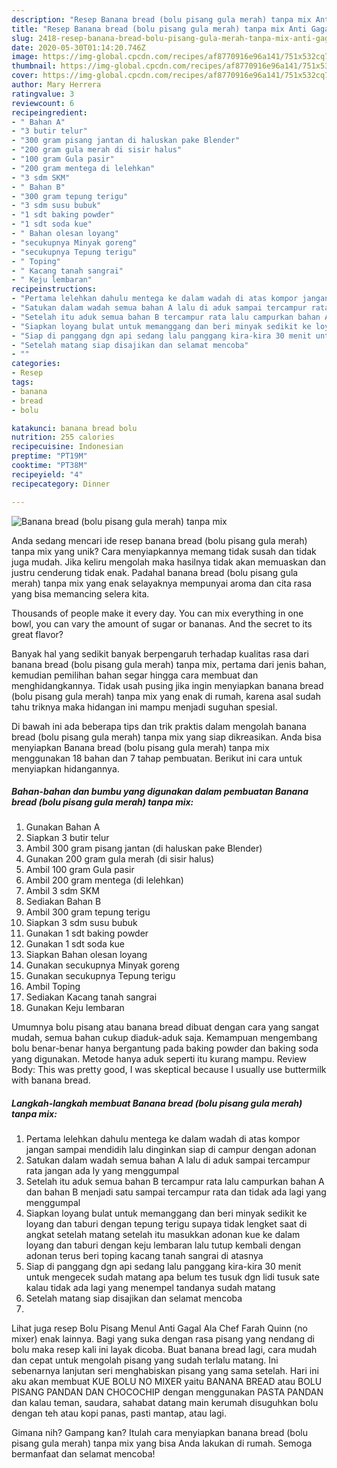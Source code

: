 ```yaml
---
description: "Resep Banana bread (bolu pisang gula merah) tanpa mix Anti Gagal"
title: "Resep Banana bread (bolu pisang gula merah) tanpa mix Anti Gagal"
slug: 2418-resep-banana-bread-bolu-pisang-gula-merah-tanpa-mix-anti-gagal
date: 2020-05-30T01:14:20.746Z
image: https://img-global.cpcdn.com/recipes/af8770916e96a141/751x532cq70/banana-bread-bolu-pisang-gula-merah-tanpa-mix-foto-resep-utama.jpg
thumbnail: https://img-global.cpcdn.com/recipes/af8770916e96a141/751x532cq70/banana-bread-bolu-pisang-gula-merah-tanpa-mix-foto-resep-utama.jpg
cover: https://img-global.cpcdn.com/recipes/af8770916e96a141/751x532cq70/banana-bread-bolu-pisang-gula-merah-tanpa-mix-foto-resep-utama.jpg
author: Mary Herrera
ratingvalue: 3
reviewcount: 6
recipeingredient:
- " Bahan A"
- "3 butir telur"
- "300 gram pisang jantan di haluskan pake Blender"
- "200 gram gula merah di sisir halus"
- "100 gram Gula pasir"
- "200 gram mentega di lelehkan"
- "3 sdm SKM"
- " Bahan B"
- "300 gram tepung terigu"
- "3 sdm susu bubuk"
- "1 sdt baking powder"
- "1 sdt soda kue"
- " Bahan olesan loyang"
- "secukupnya Minyak goreng"
- "secukupnya Tepung terigu"
- " Toping"
- " Kacang tanah sangrai"
- " Keju lembaran"
recipeinstructions:
- "Pertama lelehkan dahulu mentega ke dalam wadah di atas kompor jangan sampai mendidih lalu dinginkan siap di campur dengan adonan"
- "Satukan dalam wadah semua bahan A lalu di aduk sampai tercampur rata jangan ada ly yang menggumpal"
- "Setelah itu aduk semua bahan B tercampur rata lalu campurkan bahan A dan bahan B menjadi satu sampai tercampur rata dan tidak ada lagi yang menggumpal"
- "Siapkan loyang bulat untuk memanggang dan beri minyak sedikit ke loyang dan taburi dengan tepung terigu supaya tidak lengket saat di angkat setelah matang setelah itu masukkan adonan kue ke dalam loyang dan taburi dengan keju lembaran lalu tutup kembali dengan adonan terus beri toping kacang tanah sangrai di atasnya"
- "Siap di panggang dgn api sedang lalu panggang kira-kira 30 menit untuk mengecek sudah matang apa belum tes tusuk dgn lidi tusuk sate kalau tidak ada lagi yang menempel tandanya sudah matang"
- "Setelah matang siap disajikan dan selamat mencoba"
- ""
categories:
- Resep
tags:
- banana
- bread
- bolu

katakunci: banana bread bolu 
nutrition: 255 calories
recipecuisine: Indonesian
preptime: "PT19M"
cooktime: "PT38M"
recipeyield: "4"
recipecategory: Dinner

---
```



![Banana bread (bolu pisang gula merah) tanpa mix](https://img-global.cpcdn.com/recipes/af8770916e96a141/751x532cq70/banana-bread-bolu-pisang-gula-merah-tanpa-mix-foto-resep-utama.jpg)

Anda sedang mencari ide resep banana bread (bolu pisang gula merah) tanpa mix yang unik? Cara menyiapkannya memang tidak susah dan tidak juga mudah. Jika keliru mengolah maka hasilnya tidak akan memuaskan dan justru cenderung tidak enak. Padahal banana bread (bolu pisang gula merah) tanpa mix yang enak selayaknya mempunyai aroma dan cita rasa yang bisa memancing selera kita.

Thousands of people make it every day. You can mix everything in one bowl, you can vary the amount of sugar or bananas. And the secret to its great flavor?

Banyak hal yang sedikit banyak berpengaruh terhadap kualitas rasa dari banana bread (bolu pisang gula merah) tanpa mix, pertama dari jenis bahan, kemudian pemilihan bahan segar hingga cara membuat dan menghidangkannya. Tidak usah pusing jika ingin menyiapkan banana bread (bolu pisang gula merah) tanpa mix yang enak di rumah, karena asal sudah tahu triknya maka hidangan ini mampu menjadi suguhan spesial.


Di bawah ini ada beberapa tips dan trik praktis dalam mengolah banana bread (bolu pisang gula merah) tanpa mix yang siap dikreasikan. Anda bisa menyiapkan Banana bread (bolu pisang gula merah) tanpa mix menggunakan 18 bahan dan 7 tahap pembuatan. Berikut ini cara untuk menyiapkan hidangannya.

<!--inarticleads1-->

##### Bahan-bahan dan bumbu yang digunakan dalam pembuatan Banana bread (bolu pisang gula merah) tanpa mix:

1. Gunakan  Bahan A
1. Siapkan 3 butir telur
1. Ambil 300 gram pisang jantan (di haluskan pake Blender)
1. Gunakan 200 gram gula merah (di sisir halus)
1. Ambil 100 gram Gula pasir
1. Ambil 200 gram mentega (di lelehkan)
1. Ambil 3 sdm SKM
1. Sediakan  Bahan B
1. Ambil 300 gram tepung terigu
1. Siapkan 3 sdm susu bubuk
1. Gunakan 1 sdt baking powder
1. Gunakan 1 sdt soda kue
1. Siapkan  Bahan olesan loyang
1. Gunakan secukupnya Minyak goreng
1. Gunakan secukupnya Tepung terigu
1. Ambil  Toping
1. Sediakan  Kacang tanah sangrai
1. Gunakan  Keju lembaran


Umumnya bolu pisang atau banana bread dibuat dengan cara yang sangat mudah, semua bahan cukup diaduk-aduk saja. Kemampuan mengembang bolu benar-benar hanya bergantung pada baking powder dan baking soda yang digunakan. Metode hanya aduk seperti itu kurang mampu. Review Body: This was pretty good, I was skeptical because I usually use buttermilk with banana bread. 

<!--inarticleads2-->

##### Langkah-langkah membuat Banana bread (bolu pisang gula merah) tanpa mix:

1. Pertama lelehkan dahulu mentega ke dalam wadah di atas kompor jangan sampai mendidih lalu dinginkan siap di campur dengan adonan
1. Satukan dalam wadah semua bahan A lalu di aduk sampai tercampur rata jangan ada ly yang menggumpal
1. Setelah itu aduk semua bahan B tercampur rata lalu campurkan bahan A dan bahan B menjadi satu sampai tercampur rata dan tidak ada lagi yang menggumpal
1. Siapkan loyang bulat untuk memanggang dan beri minyak sedikit ke loyang dan taburi dengan tepung terigu supaya tidak lengket saat di angkat setelah matang setelah itu masukkan adonan kue ke dalam loyang dan taburi dengan keju lembaran lalu tutup kembali dengan adonan terus beri toping kacang tanah sangrai di atasnya
1. Siap di panggang dgn api sedang lalu panggang kira-kira 30 menit untuk mengecek sudah matang apa belum tes tusuk dgn lidi tusuk sate kalau tidak ada lagi yang menempel tandanya sudah matang
1. Setelah matang siap disajikan dan selamat mencoba
1. 


Lihat juga resep Bolu Pisang Menul Anti Gagal Ala Chef Farah Quinn (no mixer) enak lainnya. Bagi yang suka dengan rasa pisang yang nendang di bolu maka resep kali ini layak dicoba. Buat banana bread lagi, cara mudah dan cepat untuk mengolah pisang yang sudah terlalu matang. Ini sebenarnya lanjutan seri menghabiskan pisang yang sama setelah. Hari ini aku akan membuat KUE BOLU NO MIXER yaitu BANANA BREAD atau BOLU PISANG PANDAN DAN CHOCOCHIP dengan menggunakan PASTA PANDAN dan kalau teman, saudara, sahabat datang main kerumah disuguhkan bolu dengan teh atau kopi panas, pasti mantap, atau lagi. 

Gimana nih? Gampang kan? Itulah cara menyiapkan banana bread (bolu pisang gula merah) tanpa mix yang bisa Anda lakukan di rumah. Semoga bermanfaat dan selamat mencoba!
